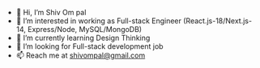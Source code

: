 - 👋 Hi, I’m Shiv Om pal
- 👀 I’m interested in working as Full-stack Engineer (React.js-18/Next.js-14, Express/Node, MySQL/MongoDB)
- 🌱 I’m currently learning Design Thinking
- 💞️ I’m looking for Full-stack development job
- 📫 Reach me at shivompal@gmail.com

<!---
shivompal/shivompal is a ✨ special ✨ repository because its `README.md` (this file) appears on your GitHub profile.
You can click the Preview link to take a look at your changes.
--->
